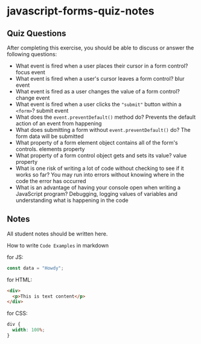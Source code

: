 # javascript-forms-quiz-notes

## Quiz Questions

After completing this exercise, you should be able to discuss or answer the following questions:

- What event is fired when a user places their cursor in a form control?
focus event
- What event is fired when a user's cursor leaves a form control?
blur event
- What event is fired as a user changes the value of a form control?
change event
- What event is fired when a user clicks the `"submit"` button within a `<form>`?
submit event
- What does the `event.preventDefault()` method do?
Prevents the default action of an event from happening
- What does submitting a form without `event.preventDefault()` do?
The form data will be submitted
- What property of a form element object contains all of the form's controls.
elements property
- What property of a form control object gets and sets its value?
value property
- What is one risk of writing a lot of code without checking to see if it works so far?
You may run into errors without knowing where in the code the error has occurred
- What is an advantage of having your console open when writing a JavaScript program?
Debugging, logging values of variables and understanding what is happening in the code

## Notes

All student notes should be written here.


How to write `Code Examples` in markdown

for JS:

```javascript
const data = "Howdy";
```

for HTML:

```html
<div>
  <p>This is text content</p>
</div>
```

for CSS:

```css
div {
  width: 100%;
}
```
